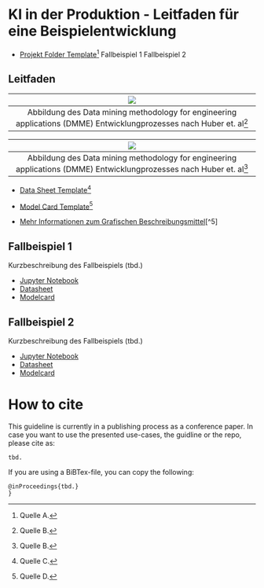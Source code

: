 # KI in der Produktion - Leitfaden für eine Beispielentwicklung

- [Projekt Folder Template](templates/folder-structure)[^1]
Fallbeispiel 1 
Fallbeispiel 2

## Leitfaden

| <img src="/templates/figres/figures-DMME.png"/>|
|:--:|
| Abbildung des Data mining methodology for engineering applications (DMME) Entwicklungprozesses nach Huber et. al[^2] |

| <img src="/templates/figres/process-steps.png"/>|
|:--:|
| Abbildung des Data mining methodology for engineering applications (DMME) Entwicklungprozesses nach Huber et. al[^2] |

- [Data Sheet Template](templates/datasheets/datasheet-for-dataset-template.md)[^3]

- [Model Card Template](templates/modelcards/model-card-template.md)[^4]

- [Mehr Informationen zum Grafischen Beschreibungsmittel](https://github.com/schiesem/GML-AIAAS)[^5]

## Fallbeispiel 1
Kurzbeschreibung des Fallbeispiels (tbd.)

- [Jupyter Notebook](tbd.)
- [Datasheet](use-case-1/reports/datasheet.md)
- [Modelcard](use-case-1/reports/model-card.md)

## Fallbeispiel 2
Kurzbeschreibung des Fallbeispiels (tbd.)

- [Jupyter Notebook](use-case-2/notebooks/project.ipynb)
- [Datasheet](use-case-2/reports/datasheet.md)
- [Modelcard](use-case-2/reports/model-card.md)

# How to cite

This guideline is currently in a publishing process as a conference paper.
In case you want to use the presented use-cases, the guidline or the repo, please cite as:
```
tbd.
```
If you are using a BiBTex-file, you can copy the following:
```
@inProceedings{tbd.}
}
```

[^1]: Quelle A.
[^2]: Quelle B.
[^3]: Quelle C.
[^4]: Quelle D.
